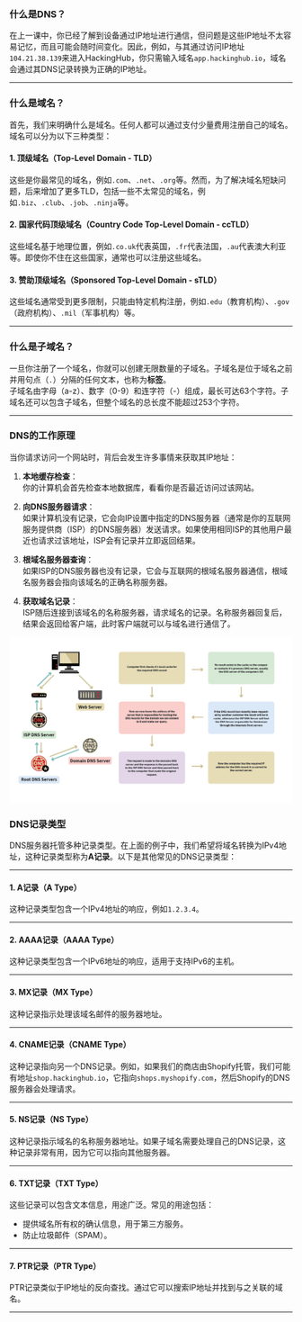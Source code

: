 ### **什么是DNS？**  
在上一课中，你已经了解到设备通过IP地址进行通信，但问题是这些IP地址不太容易记忆，而且可能会随时间变化。因此，例如，与其通过访问IP地址`104.21.38.139`来进入HackingHub，你只需输入域名`app.hackinghub.io`，域名会通过其DNS记录转换为正确的IP地址。


---

### **什么是域名？**  
首先，我们来明确什么是域名。任何人都可以通过支付少量费用注册自己的域名。域名可以分为以下三种类型：


#### **1. 顶级域名（Top-Level Domain - TLD）**  
这些是你最常见的域名，例如`.com`、`.net`、`.org`等。然而，为了解决域名短缺问题，后来增加了更多TLD，包括一些不太常见的域名，例如`.biz`、`.club`、`.job`、`.ninja`等。



#### **2. 国家代码顶级域名（Country Code Top-Level Domain - ccTLD）**  
这些域名基于地理位置，例如`.co.uk`代表英国，`.fr`代表法国，`.au`代表澳大利亚等。即使你不住在这些国家，通常也可以注册这些域名。



#### **3. 赞助顶级域名（Sponsored Top-Level Domain - sTLD）**  
这些域名通常受到更多限制，只能由特定机构注册，例如`.edu`（教育机构）、`.gov`（政府机构）、`.mil`（军事机构）等。



---

### **什么是子域名？**  
一旦你注册了一个域名，你就可以创建无限数量的子域名。子域名是位于域名之前并用句点（`.`）分隔的任何文本，也称为**标签**。  
子域名由字母（a-z）、数字（0-9）和连字符（-）组成，最长可达63个字符。子域名还可以包含子域名，但整个域名的总长度不能超过253个字符。


---

### **DNS的工作原理**  
当你请求访问一个网站时，背后会发生许多事情来获取其IP地址：
<!--ID: 1743506670014-->
<!--ID: 1743507089911-->

1. **本地缓存检查**：  
   你的计算机会首先检查本地数据库，看看你是否最近访问过该网站。

2. **向DNS服务器请求**：  
   如果计算机没有记录，它会向IP设置中指定的DNS服务器（通常是你的互联网服务提供商（ISP）的DNS服务器）发送请求。如果使用相同ISP的其他用户最近也请求过该地址，ISP会有记录并立即返回结果。

3. **根域名服务器查询**：  
   如果ISP的DNS服务器也没有记录，它会与互联网的根域名服务器通信，根域名服务器会指向该域名的正确名称服务器。

4. **获取域名记录**：  
   ISP随后连接到该域名的名称服务器，请求域名的记录。名称服务器回复后，结果会返回给客户端，此时客户端就可以与域名进行通信了。

![](media/Icons%20and%20Title%20Slides%20II_1.png)

### **DNS记录类型**  
DNS服务器托管多种记录类型。在上面的例子中，我们希望将域名转换为IPv4地址，这种记录类型称为**A记录**。以下是其他常见的DNS记录类型：
<!--ID: 1743506670019-->
<!--ID: 1743507089915-->

---

#### **1. A记录（A Type）**  
这种记录类型包含一个IPv4地址的响应，例如`1.2.3.4`。
<!--ID: 1743494400590-->


---

#### **2. AAAA记录（AAAA Type）**  
这种记录类型包含一个IPv6地址的响应，适用于支持IPv6的主机。
<!--ID: 1743494400596-->


---

#### **3. MX记录（MX Type）**  
这种记录指示处理该域名邮件的服务器地址。
<!--ID: 1743494400600-->


---

#### **4. CNAME记录（CNAME Type）**  
这种记录指向另一个DNS记录。例如，如果我们的商店由Shopify托管，我们可能有地址`shop.hackinghub.io`，它指向`shops.myshopify.com`，然后Shopify的DNS服务器会处理请求。
<!--ID: 1743494400605-->


---

#### **5. NS记录（NS Type）**  
这种记录指示域名的名称服务器地址。如果子域名需要处理自己的DNS记录，这种记录非常有用，因为它可以指向其他服务器。
<!--ID: 1743494400611-->


---

#### **6. TXT记录（TXT Type）**  
这些记录可以包含文本信息，用途广泛。常见的用途包括：  
- 提供域名所有权的确认信息，用于第三方服务。  
- 防止垃圾邮件（SPAM）。
<!--ID: 1743494400616-->


---

#### **7. PTR记录（PTR Type）**  
PTR记录类似于IP地址的反向查找。通过它可以搜索IP地址并找到与之关联的域名。
<!--ID: 1743494400621-->


---

